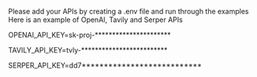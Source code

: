 Please add your APIs by creating a .env file and run through the examples
Here is an example of OpenAI, Tavily and Serper APIs

OPENAI_API_KEY=sk-proj-**********************

TAVILY_API_KEY=tvly-*************************

SERPER_API_KEY=dd7***************************
